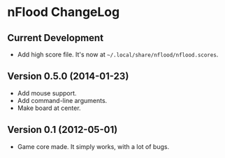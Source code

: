 # nFlood ChangeLog

## Current Development

* Add high score file.
  It's now at `~/.local/share/nflood/nflood.scores`.

## Version 0.5.0 (2014-01-23)

* Add mouse support.
* Add command-line arguments.
* Make board at center.

## Version 0.1 (2012-05-01)

* Game core made. It simply works, with a lot of bugs.

